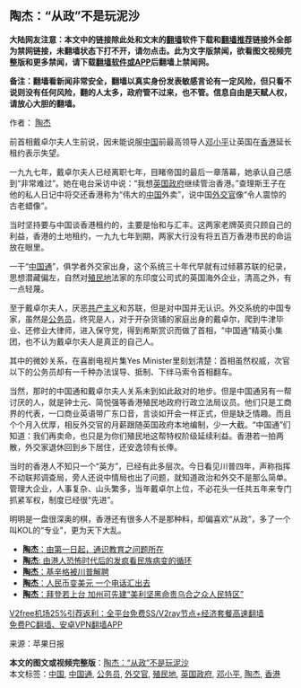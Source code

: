  <h2>陶杰：“从政”不是玩泥沙</h2> <p class="notice"><b>大陆网友注意：本文中的链接除此处和文末的<a href="https://github.com/bannedbook/fanqiang" >翻墙</a>软件下载和<a href="https://github.com/killgcd/justmysocks/blob/master/README.md">翻墙推荐</a>链接外全部为禁网链接，未翻墙状态下打不开，请勿点击。此为文字版禁闻，欲看图文视频完整版和更多禁闻，请下载<a href="https://github.com/bannedbook/fanqiang">翻墙软件或APP</a>后翻墙上禁闻网。</p><p>备注：翻墙看新闻非常安全，翻墙以真实身份发表敏感言论有一定风险，但只看不说则没有任何风险，翻的人太多，政府管不过来，也不管。信息自由是天赋人权，请放心大胆的翻墙。</b></p>  <div class="entry"> <p>作者： <a href="https://www.bannedbook.org/bnews/tag/%e9%99%b6%e6%9d%b0/" class="st_tag internal_tag" rel="tag" title="标签 陶杰 下的日志">陶杰</a></p> <p id="conimg">前首相戴卓尔夫人生前说，因未能说服<a href="https://www.bannedbook.org/bnews/tag/%E4%B8%AD%E5%9B%BD/" class="st_tag internal_tag" rel="tag" title="标签 中国 下的日志">中国</a>前最高领导人<a href="https://www.bannedbook.org/bnews/tag/%e9%82%93%e5%b0%8f%e5%b9%b3/" class="st_tag internal_tag" rel="tag" title="标签 邓小平 下的日志">邓小平</a>让英国在<a href="https://www.bannedbook.org/bnews/tag/%e9%a6%99%e6%b8%af/" class="st_tag internal_tag" rel="tag" title="标签 香港 下的日志">香港</a>延长租约表示失望。</p> <p>一九九七年，戴卓尔夫人已经离职七年，目睹帝国的最后一章落幕，她承认自己感到“非常难过”。她在电台采访中说：“我想<a href="https://www.bannedbook.org/bnews/tag/%E8%8B%B1%E5%9B%BD%E6%94%BF%E5%BA%9C/" class="st_tag internal_tag" rel="tag" title="标签 英国政府 下的日志">英国政府</a>继续管治香港。”查理斯王子在他的私人日记中将交还香港称为“伟大的<span class='wp_keywordlink_affiliate'><a href="https://www.bannedbook.org/" title="中国" target="_blank">中国</a></span>外卖”，说中国<a href="https://www.bannedbook.org/bnews/tag/%e5%a4%96%e4%ba%a4%e5%ae%98/" class="st_tag internal_tag" rel="tag" title="标签 外交官 下的日志">外交官</a>像“令人震惊的古老蜡像”。</p>  <p>当时坚持要与中国谈香港租约的，主要是怡和与汇丰。这两家老牌英资只顾自己的利益，香港的土地租约，一九九七年到期，两家大行没有将五百万香港市民的命运放在眼里。</p> <p>一干“<a href="https://www.bannedbook.org/bnews/tag/%e4%b8%ad%e5%9b%bd%e9%80%9a/" class="st_tag internal_tag" rel="tag" title="标签 中国通 下的日志">中国通</a>”，俱学者外交家出身，这个系统三十年代早就有过倾慕苏联的纪录，思想潜藏偏左，自然对<a href="https://www.bannedbook.org/bnews/tag/%E6%AE%96%E6%B0%91%E5%9C%B0/" class="st_tag internal_tag" rel="tag" title="标签 殖民地 下的日志">殖民地</a>法家的东印度公司式的英国海外企业，清高之外，有一点轻蔑。</p> <p>至于戴卓尔夫人，厌恶<span class='wp_keywordlink'><a href="https://www.bannedbook.org/forum2/topic6177.html" title="《共产主义的终极目的》" target="_blank">共产主义</a></span>和苏联，但是对中国并无认识。外交系统的中国专家，虽然是<a href="https://www.bannedbook.org/bnews/tag/%e5%85%ac%e5%8a%a1%e5%91%98/" class="st_tag internal_tag" rel="tag" title="标签 公务员 下的日志">公务员</a>，终究是人，对于开杂货铺的家庭出身的戴卓尔，爬到牛津毕业、还修业大律师，进入保守党，得到希斯赏识而做了首相，“中国通”精英小集团，也不认为戴卓尔夫人是真正的自己人。</p>  <p>其中的微妙关系，在喜剧电视片集Yes Minister里刻划清楚：首相虽然权威，次官以下的公务员却有一千种办法误导、抵制、下绊马索令首相翻车。</p> <p>当然，那时的中国通和戴卓尔夫人关系未到如此敌对的地步。但是中国通另有一帮讨厌的人，就是钟士元、简悦强等香港殖民地政府行政立法局议员。他们只是工商界的代表，一口商业英语带广东口音，言谈如开会一样正式，但是缺乏情趣。而且个个月入优厚，相反外交官的月薪跟随英国政府本地编制，少一大截。“中国通”们知道：我们再卖命，也只是为你们殖民地这帮特权阶级延续利益。香港若一拍两散，外交家退休回到乡下居住，还安逸领有长俸。</p> <p>当时的香港人不知只一个“英方”，已经有此多层次。今日看见川普四年，声称指挥不动联邦调查局，旁人还说中情局也出了问题，就知道政治和外交不是那么简单。管理大企业，人事复杂、山头繁多，当年戴卓尔上位，不必花头一任共五年来专门抓紧军权，制度已经很“先进”。</p>  <p>明明是一盘很深奥的棋，香港还有很多人不是那种料，却偏喜欢“从政”，多了一个叫KOL的“专业”，更为天下大乱。</p> <ul class='op-related-articles' title='相关阅读'> <li><a href='https://www.bannedbook.org/bnews/baitai/20201202/1440423.html' target='_blank'><b>陶杰</b>：由第一日起，通识教育之问题所在</a></li> <li><a href='https://www.bannedbook.org/bnews/comments/20201129/1439049.html' target='_blank'><b>陶杰</b>: 由港人恐怖时代后的发疯看民族病变的循环</a></li> <li><a href='https://www.bannedbook.org/bnews/baitai/20201128/1438377.html' target='_blank'><b>陶杰</b>：基辛格被川普解聘</a></li> <li><a href='https://www.bannedbook.org/bnews/comments/20201125/1436696.html' target='_blank'><b>陶杰</b>：人民币变美元 一个电话汇出去</a></li> <li><a href='https://www.bannedbook.org/bnews/comments/20201124/1436083.html' target='_blank'><b>陶杰</b>：拜登若上台 加州可先建“美利坚黑命贵乌合之众人民特区”</a></li> </ul> <p class="texttj"> <a href="https://www.bannedbook.org/forum23/topic22702.html" target="_blank">V2free机场25%引荐返利：全平台免费SS/V2ray节点+经济套餐高速翻墙</a><br/> <a href="https://github.com/bannedbook/fanqiang/wiki/%E7%A6%81%E9%97%BB%E7%BD%91%E5%AE%89%E5%8D%93%E7%BF%BB%E5%A2%99%E6%96%B0%E9%97%BBAPP" target="_blank">免费PC翻墙、安卓VPN翻墙APP</a></p><p> 来源：苹果日报 </p><a name='sharetosocial'></a>       <div><b>本文的图文或视频完整版</b>：<a href='https://www.bannedbook.org/bnews/comments/20201203/1441327.html'>陶杰：“从政”不是玩泥沙</a></div>  </div><!--END ENTRY--> <div class="postfooter"> <div>本文标签：<a href="https://www.bannedbook.org/bnews/tag/%E4%B8%AD%E5%9B%BD/" rel="tag">中国</a>, <a href="https://www.bannedbook.org/bnews/tag/%e4%b8%ad%e5%9b%bd%e9%80%9a/" rel="tag">中国通</a>, <a href="https://www.bannedbook.org/bnews/tag/%e5%85%ac%e5%8a%a1%e5%91%98/" rel="tag">公务员</a>, <a href="https://www.bannedbook.org/bnews/tag/%e5%a4%96%e4%ba%a4%e5%ae%98/" rel="tag">外交官</a>, <a href="https://www.bannedbook.org/bnews/tag/%E6%AE%96%E6%B0%91%E5%9C%B0/" rel="tag">殖民地</a>, <a href="https://www.bannedbook.org/bnews/tag/%E8%8B%B1%E5%9B%BD%E6%94%BF%E5%BA%9C/" rel="tag">英国政府</a>, <a href="https://www.bannedbook.org/bnews/tag/%e9%82%93%e5%b0%8f%e5%b9%b3/" rel="tag">邓小平</a>, <a href="https://www.bannedbook.org/bnews/tag/%e9%99%b6%e6%9d%b0/" rel="tag">陶杰</a>, <a href="https://www.bannedbook.org/bnews/tag/%e9%a6%99%e6%b8%af/" rel="tag">香港</a></div>  </div><!--END POSTFOOTER--> 